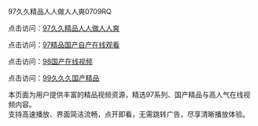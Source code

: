97久久精品人人做人人爽0709RQ

点击访问：<a href="https://heiliao2dmwwy.pages.dev/">97久久精品人人做人人爽</a>

点击访问：<a href="https://heiliao2dmwwy.pages.dev/">97精品国产自产在线观看</a>

点击访问：<a href="https://heiliao2dmwwy.pages.dev/">98国产在线视频</a>

点击访问：<a href="https://heiliao2dmwwy.pages.dev/">99久久久国产精品</a>

本页面为用户提供丰富的精品视频资源，精选97系列、国产精品与高人气在线视频内容。  
支持高速播放、界面简洁流畅，点开即看，无需跳转广告，尽享清晰播放体验。

<span style="display:none;">[Canonical link](https://github.com/Y20250709/So2 ）</span>
